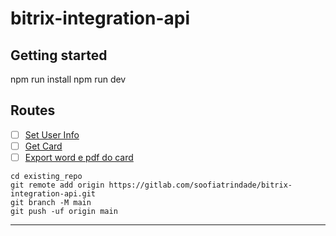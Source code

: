 # bitrix-integration-api

## Getting started

npm run install
npm run dev

## Routes

- [ ] [Set User Info](/set-user/:userId/:hook)
- [ ] [Get Card](/card/:id)
- [ ] [Export word e pdf do card](/card/:id/export)

```
cd existing_repo
git remote add origin https://gitlab.com/soofiatrindade/bitrix-integration-api.git
git branch -M main
git push -uf origin main
```

***
